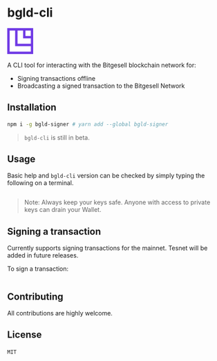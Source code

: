 # bgld-cli

<img src="doc/img/Bitgesell.png" style="height: 60px;"/>

A CLI tool for interacting with the Bitgesell blockchain network for:

- Signing transactions offline
- Broadcasting a signed transaction to the Bitgesell Network
## Installation

```sh
npm i -g bgld-signer # yarn add --global bgld-signer
```

> `bgld-cli` is still in beta.
## Usage

Basic help and `bgld-cli` version can be checked by simply typing the following on a terminal.

```sh
```

> Note: Always keep your keys safe. Anyone with access to private keys can drain your Wallet.

## Signing a transaction

Currently supports signing transactions for the mainnet. Tesnet will be added in future releases.

To sign a transaction:

```sh

```

## Contributing

All contributions are highly welcome.

## License

`MIT`
